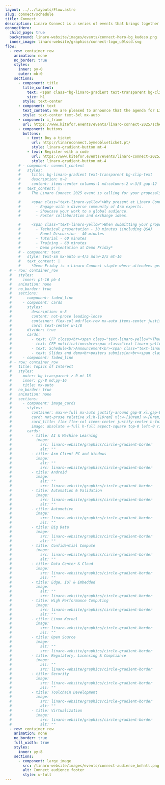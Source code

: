 ```yaml
---
layout: ../../layouts/Flow.astro
slug: connect/schedule
title: Connect
description: Linaro Connect is a series of events that brings together the Arm Ecosystem. This is the ONLY place where developers, maintainers of both hardware and software can collaborate and discuss common problems
connectHero:
  child_page: true
  background: linaro-website/images/events/connect-hero-bg_kudeso.png
  inner_image: linaro-website/graphics/connect-logo_u9lscd.svg
flow:
  - row: container_row
    animation: none
    no_border: true
    styles:
      inner: py-0
      outer: mb-0
    sections:
      - component: title
        title_content:
          text: <span class="bg-linaro-gradient text-transparent bg-clip-text h-auto">Linaro Connect Lisbon 2025 Schedule</span>
          size: h1
        style: text-center
      - component: text
        text_content: We are pleased to announce that the agenda for Linaro Connect 2025 is now live! Make the most of our Early Bird discount and register before Tuesday 15 April for a 30% discount. Alternatively you can purchase a virtual ticket to attend all sessions remotely.
        style: text-center text-3xl mx-auto
      - component: i_frame
        url: https://www.kitefor.events/events/linaro-connect-2025/schedule?viewBy=days&embedded=1
      - component: buttons
        buttons:
          - text: Buy a ticket
            url: http://linaroconnect.bymeoblueticket.pt/
            style: linaro-gradient-button mt-4
          - text: Register with a code
            url: https://www.kitefor.events/events/linaro-connect-2025/register
            style: linaro-gradient-button mt-4
      # - component: connect_content
      #   styles:
      #     title: bg-linaro-gradient text-transparent bg-clip-text
      #     description: m-8
      #     content: items-center columns-1 md:columns-2 w-3/5 gap-12
      #   text_content: |
      #     The Linaro Connect 2025 event is calling for your proposals! Share your insights, innovations, and experiences with a global audience of tech enthusiasts, developers, and industry leaders.

      #     <span class="text-linaro-yellow">Why present at Linaro Connect?</span>
      #       - Engage with a diverse community of Arm experts.
      #       - Showcase your work to a global audience.
      #       - Foster collaboration and exchange ideas.

      #     <span class="text-linaro-yellow">When submitting your proposal, you have the following options to choose from:</span>
      #       - Technical presentation - 30 minutes (including Q&A)
      #       - Panel Discussion - 40 minutes 
      #       - Tutorial - 60 minutes
      #       - Training - 60 minutes 
      #       - Demo presentation at Demo Friday*
      # - component: text
      #   style: text-sm mx-auto w-4/5 md:w-2/5 mt-16
      #   text_content: |
      #     *Demo Friday is a Linaro Connect staple where attendees get to see a wide range of innovative Arm-based demos over lunch on the last day of the event. To submit your demo, select “Demo” in the “Session Type” section. Demos are allocated a table of size 1.8m wide by 0.5m deep. Please fill in [this form](https://forms.gle/Q8L1Wd9McpoSM1mN9) to request equipment such as monitors.
  # - row: container_row
  #   styles:
  #     inner: pt-16 pb-4
  #   animation: none
  #   no_border: true
  #   sections:
  #     - component: faded_line
  #     - component: cards
  #       styles:
  #         description: m-8
  #         content: not-prose leading-loose
  #         container: flex-col md:flex-row mx-auto items-center justify-center gap-16 m-24 not-prose w-full
  #         card: text-center w-1/8
  #       divider: true
  #       cards:
  #         - text: CFP closes<br><span class="text-linaro-yellow">Thursday<br>13 February 2025</span>
  #         - text: CFP notifications<br><span class="text-linaro-yellow">Wednesday<br>5 March 2025</span>
  #         - text: Schedule<br>Announcement<br><span class="text-linaro-yellow">Wednesday<br>12 March 2025</span>
  #         - text: Slides and demo<br>posters submission<br><span class="text-linaro-yellow">Tuesday<br>29 April 2025</span>
  #     - component: faded_line
  # - row: container_row
  #   title: Topics of Interest
  #   styles:
  #     outer: bg-transparent z-0 mt-16
  #     inner: py-8 md:py-16
  #     title: mx-auto
  #   no_border: true
  #   animation: none
  #   sections:
  #     - component: image_cards
  #       styles:
  #         container: max-w-full mx-auto justify-around gap-8 xl:gap-8 flex flex-wrap
  #         card: not-prose relative xl:h-[10rem] xl:w-[10rem] w-[8rem] h-[8rem]
  #         card_title: flex flex-col items-center justify-center h-full text-center max-w-full px-8 text-sm xl:text-lg py-0 m-0
  #         image: absolute w-full h-full aspect-square top-0 left-0 right-0 bottom-0 mx-auto my-auto
  #       cards:
  #         - title: AI & Machine Learning
  #           image:
  #             src: linaro-website/graphics/circle-gradient-border
  #             alt: ""
  #         - title: Arm Client PC and Windows
  #           image:
  #             alt: ""
  #             src: linaro-website/graphics/circle-gradient-border
  #         - title: Android
  #           image:
  #             alt: ""
  #             src: linaro-website/graphics/circle-gradient-border
  #         - title: Automation & Validation
  #           image:
  #             src: linaro-website/graphics/circle-gradient-border
  #             alt: ""
  #         - title: Automotive
  #           image:
  #             src: linaro-website/graphics/circle-gradient-border
  #             alt: ""
  #         - title: Big Data
  #           image:
  #             src: linaro-website/graphics/circle-gradient-border
  #             alt: ""
  #         - title: Confidential Compute
  #           image:
  #             src: linaro-website/graphics/circle-gradient-border
  #             alt: ""
  #         - title: Data Center & Cloud
  #           image:
  #             src: linaro-website/graphics/circle-gradient-border
  #             alt: ""
  #         - title: Edge, IoT & Embedded
  #           image:
  #             alt: ""
  #             src: linaro-website/graphics/circle-gradient-border
  #         - title: High Performance Computing
  #           image:
  #             src: linaro-website/graphics/circle-gradient-border
  #             alt: ""
  #         - title: Linux Kernel
  #           image:
  #             src: linaro-website/graphics/circle-gradient-border
  #             alt: ""
  #         - title: Open Source
  #           image:
  #             alt: ""
  #             src: linaro-website/graphics/circle-gradient-border
  #         - title: Regulatory, Licensing & Compliance
  #           image:
  #             alt: ""
  #             src: linaro-website/graphics/circle-gradient-border
  #         - title: Security
  #           image:
  #             src: linaro-website/graphics/circle-gradient-border
  #             alt: ""
  #         - title: Toolchain Development
  #           image:
  #             src: linaro-website/graphics/circle-gradient-border
  #             alt: ""
  #         - title: Virtualization
  #           image:
  #             src: linaro-website/graphics/circle-gradient-border
  #             alt: ""
  - row: container_row
    animation: none
    no_border: true
    full_width: true
    styles:
      inner: py-8
    sections:
      - component: large_image
        src: /linaro-website/images/events/connect-audience_bnhnll.png
        alt: Connect audience footer
        style: w-full
---
```

